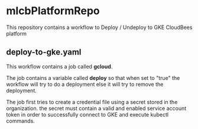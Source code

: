 # mlcbPlatformRepo

This repository contains a workflow to Deploy / Undeploy to GKE CloudBees platform

## deploy-to-gke.yaml

This workflow contains a job called **gcloud**.

The job contains a variable called **deploy** so that when set to "true" the workflow will try to do a deployment else it will try to remove the deployment.

The job first tries to create a credential file using a secret stored in the organization. the secret must contain a valid and enabled service account token in order to successfully connect to GKE and execute kubectl commands.
